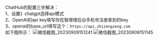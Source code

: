 ChatHub的配置三步解决：<br>
1、设置》chatgpt选择api模式<br>
2、OpenAI的api key填写你在智增增后台手机号注册拿到的key<br>
3、openai的base_url填写这个：`https://api.zhizengzeng.com` <br>
如下图所示：
![微信截图_20230909151241](https://github.com/xing61/xiaoyi-robot/assets/38256442/552c8292-702d-46af-8557-d2a7a40a4a1d)
![微信截图_20230909151145](https://github.com/xing61/xiaoyi-robot/assets/38256442/74765abe-3e69-43ee-b6a7-b223cb8873e7)
